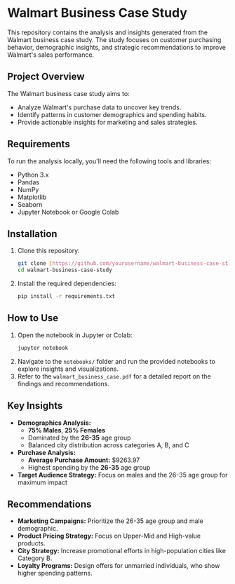 # Walmart Business Case Study

This repository contains the analysis and insights generated from the Walmart business case study. The study focuses on customer purchasing behavior, demographic insights, and strategic recommendations to improve Walmart's sales performance.

## Project Overview

The Walmart business case study aims to:
- Analyze Walmart's purchase data to uncover key trends.
- Identify patterns in customer demographics and spending habits.
- Provide actionable insights for marketing and sales strategies.


## Requirements
To run the analysis locally, you'll need the following tools and libraries:
- Python 3.x
- Pandas
- NumPy
- Matplotlib
- Seaborn
- Jupyter Notebook or Google Colab

## Installation
1. Clone this repository:
   ```bash
   git clone [https://github.com/yourusername/walmart-business-case-study.git](https://github.com/ShreyNaik123/Walmart-Business-case-study.git)
   cd walmart-business-case-study
   ```
2. Install the required dependencies:
   ```bash
   pip install -r requirements.txt
   ```

## How to Use
1. Open the notebook in Jupyter or Colab:
   ```bash
   jupyter notebook
   ```
2. Navigate to the `notebooks/` folder and run the provided notebooks to explore insights and visualizations.
3. Refer to the `walmart_business_case.pdf` for a detailed report on the findings and recommendations.

## Key Insights
- **Demographics Analysis:**
  - **75% Males**, **25% Females**
  - Dominated by the **26-35** age group
  - Balanced city distribution across categories A, B, and C
- **Purchase Analysis:**
  - **Average Purchase Amount:** $9263.97
  - Highest spending by the **26-35** age group
- **Target Audience Strategy:** Focus on males and the 26-35 age group for maximum impact

## Recommendations
- **Marketing Campaigns:** Prioritize the 26-35 age group and male demographic.
- **Product Pricing Strategy:** Focus on Upper-Mid and High-value products.
- **City Strategy:** Increase promotional efforts in high-population cities like Category B.
- **Loyalty Programs:** Design offers for unmarried individuals, who show higher spending patterns.


